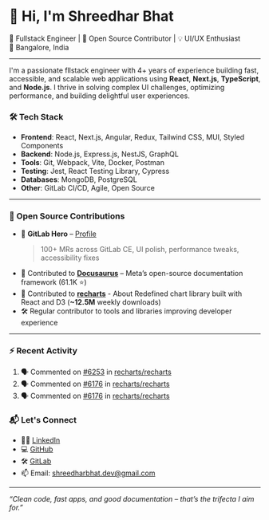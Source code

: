 # 👋 Hi, I'm Shreedhar Bhat

🚀 Fullstack Engineer | 🧠 Open Source Contributor | 💡 UI/UX Enthusiast  
📍 Bangalore, India

---

I'm a passionate fllstack engineer with 4+ years of experience building fast, accessible, and scalable web applications using **React**, **Next.js**, **TypeScript**, and **Node.js**. I thrive in solving complex UI challenges, optimizing performance, and building delightful user experiences.

### 🛠️ Tech Stack
- **Frontend**: React, Next.js, Angular, Redux, Tailwind CSS, MUI, Styled Components  
- **Backend**: Node.js, Express.js, NestJS, GraphQL  
- **Tools**: Git, Webpack, Vite, Docker, Postman  
- **Testing**: Jest, React Testing Library, Cypress  
- **Databases**: MongoDB, PostgreSQL  
- **Other**: GitLab CI/CD, Agile, Open Source

---

### 🌟 Open Source Contributions
- 🏅 **GitLab Hero** – [Profile](https://gitlab.com/shridharbhat1998)  
  > 100+ MRs across GitLab CE, UI polish, performance tweaks, accessibility fixes  
- 🧭 Contributed to [**Docusaurus**](https://github.com/facebook/docusaurus) – Meta’s open-source documentation framework (61.1K ⭐)
- 🧭 Contributed to [**recharts**](https://github.com/recharts/recharts) - About
Redefined chart library built with React and D3 (**~12.5M** weekly downloads)
- 🛠️ Regular contributor to tools and libraries improving developer experience  

---

### :zap: Recent Activity
<!--START_SECTION:activity-->
1. 🗣 Commented on [#6253](https://github.com/recharts/recharts/issues/6253#issuecomment-3239168101) in [recharts/recharts](https://github.com/recharts/recharts)
2. 🗣 Commented on [#6176](https://github.com/recharts/recharts/pull/6176#issuecomment-3151225691) in [recharts/recharts](https://github.com/recharts/recharts)
3. 🗣 Commented on [#6176](https://github.com/recharts/recharts/pull/6176#issuecomment-3150748781) in [recharts/recharts](https://github.com/recharts/recharts)
<!--END_SECTION:activity-->

### 📬 Let's Connect
- 🧑‍💼 [LinkedIn](https://www.linkedin.com/in/shreedharbhat-dev/)  
- 💻 [GitHub](https://github.com/shreedharbhat98)  
- 🛠️ [GitLab](https://gitlab.com/shridharbhat1998)  
- 📫 Email: shreedharbhat.dev@gmail.com

---

_“Clean code, fast apps, and good documentation – that’s the trifecta I aim for.”_
